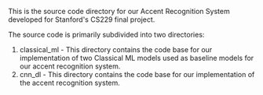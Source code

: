This is the source code directory for our Accent Recognition System developed for Stanford's CS229 final project.

The source code is primarily subdivided into two directories:
1. classical_ml - This directory contains the code base for our implementation of two Classical ML models used as baseline models for our accent recognition system.
2. cnn_dl - This directory contains the code base for our implementation of the accent recognition system.
